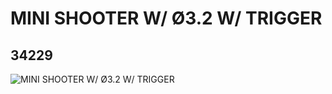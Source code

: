 # MINI SHOOTER W/ Ø3.2 W/ TRIGGER
## 34229
![MINI SHOOTER W/ Ø3.2 W/ TRIGGER](https://lc-www-live-s.legocdn.com/media/bricks/5/2/6194228.jpg)